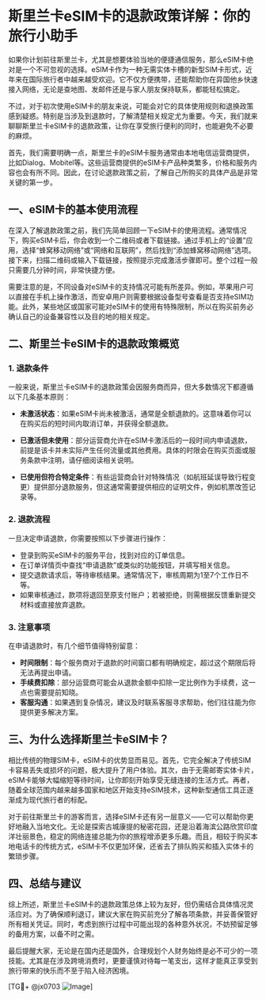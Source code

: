 # 斯里兰卡eSIM卡的退款政策详解：你的旅行小助手

如果你计划前往斯里兰卡，尤其是想要体验当地的便捷通信服务，那么eSIM卡绝对是一个不可忽视的选择。eSIM卡作为一种无需实体卡槽的新型SIM卡形式，近年来在国际旅行者中越来越受欢迎。它不仅方便携带，还能帮助你在异国他乡快速接入网络，无论是查地图、发邮件还是与家人朋友保持联系，都能轻松搞定。

不过，对于初次使用eSIM卡的朋友来说，可能会对它的具体使用规则和退换政策感到疑惑。特别是当涉及到退款时，了解清楚相关规定尤为重要。今天，我们就来聊聊斯里兰卡eSIM卡的退款政策，让你在享受旅行便利的同时，也能避免不必要的麻烦。

首先，我们需要明确一点，斯里兰卡的eSIM卡服务通常由本地电信运营商提供，比如Dialog、Mobitel等。这些运营商提供的eSIM卡产品种类繁多，价格和服务内容也会有所不同。因此，在讨论退款政策之前，了解自己所购买的具体产品是非常关键的第一步。

## 一、eSIM卡的基本使用流程

在深入了解退款政策之前，我们先简单回顾一下eSIM卡的使用流程。通常情况下，购买eSIM卡后，你会收到一个二维码或者下载链接。通过手机上的“设置”应用，选择“蜂窝移动网络”或“网络和互联网”，然后找到“添加蜂窝移动网络”选项。接下来，扫描二维码或输入下载链接，按照提示完成激活步骤即可。整个过程一般只需要几分钟时间，非常快捷方便。

需要注意的是，不同设备对eSIM卡的支持情况可能有所差异。例如，苹果用户可以直接在手机上操作激活，而安卓用户则需要根据设备型号查看是否支持eSIM功能。此外，某些地区或国家可能对eSIM卡的使用有特殊限制，所以在购买前务必确认自己的设备兼容性以及目的地的相关规定。

## 二、斯里兰卡eSIM卡的退款政策概览

### 1. 退款条件
一般来说，斯里兰卡eSIM卡的退款政策会因服务商而异，但大多数情况下都遵循以下几条基本原则：

- **未激活状态**：如果eSIM卡尚未被激活，通常是全额退款的。这意味着你可以在购买后的短时间内取消订单，并获得全额退款。
  
- **已激活但未使用**：部分运营商允许在eSIM卡激活后的一段时间内申请退款，前提是该卡并未实际产生任何流量或其他费用。具体的时限会在购买页面或服务条款中注明，请仔细阅读相关说明。

- **已使用但符合特定条件**：有些运营商会针对特殊情况（如航班延误导致行程变更）提供部分退款服务，但这通常需要提供相应的证明文件，例如机票改签记录等。

### 2. 退款流程
一旦决定申请退款，你需要按照以下步骤进行操作：

- 登录到购买eSIM卡的服务平台，找到对应的订单信息。
- 在订单详情页中查找“申请退款”或类似的功能按钮，并填写相关信息。
- 提交退款请求后，等待审核结果。通常情况下，审核周期为1至7个工作日不等。
- 如果审核通过，款项将退回至原支付账户；若被拒绝，则需根据反馈重新提交材料或直接放弃退款。

### 3. 注意事项
在申请退款时，有几个细节值得特别留意：

- **时间限制**：每个服务商对于退款的时间窗口都有明确规定，超过这个期限后将无法再提出申请。
- **手续费扣除**：部分运营商可能会从退款金额中扣除一定比例作为手续费，这一点也需要提前知晓。
- **客服沟通**：如果遇到复杂情况，建议及时联系客服寻求帮助，他们往往能为你提供更多解决方案。

## 三、为什么选择斯里兰卡eSIM卡？

相比传统的物理SIM卡，eSIM卡的优势显而易见。首先，它完全解决了传统SIM卡容易丢失或损坏的问题，极大提升了用户体验。其次，由于无需邮寄实体卡片，eSIM卡能够大幅缩短等待时间，让你即刻开始享受无缝连接的生活方式。再者，随着全球范围内越来越多国家和地区开始支持eSIM技术，这种新型通信工具正逐渐成为现代旅行者的标配。

对于前往斯里兰卡的游客而言，选择eSIM卡还有另一层意义——它可以帮助你更好地融入当地文化。无论是探索古城康提的秘密花园，还是沿着海滨公路欣赏印度洋壮丽景色，稳定的网络连接总能为你的旅程增添更多乐趣。而且，相较于购买本地电话卡的传统方式，eSIM卡不仅更加环保，还省去了排队购买和插入实体卡的繁琐步骤。

## 四、总结与建议

综上所述，斯里兰卡eSIM卡的退款政策总体上较为友好，但仍需结合具体情况灵活应对。为了确保顺利退订，建议大家在购买前充分了解各项条款，并妥善保管好所有相关凭证。同时，考虑到旅行过程中可能出现的各种意外状况，不妨预留足够的备用方案，以备不时之需。

最后提醒大家，无论是在国内还是国外，合理规划个人财务始终是必不可少的一项技能。尤其是在涉及跨境消费时，更要谨慎对待每一笔支出，这样才能真正享受到旅行带来的快乐而不至于陷入经济困境。

[TG💪+ @jx0703 ![Image](https://github.com/user-attachments/assets/dbca1d08-cadb-493c-b0ec-ad6f7a83f270)]
